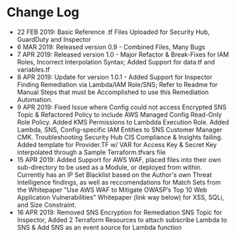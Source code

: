 # Change Log
- 22 FEB 2019: Basic Reference .tf Files Uploaded for Security Hub, GuardDuty and Inspector
- 6 MAR 2019: Released version 0.9 - Combined Files, Many Bugs
- 7 APR 2019: Released version 1.0 - Major Refactor & Break-Fixes for IAM Roles, Incorrect Interpolation Syntax; Added Support for data.tf and variables.tf
- 8 APR 2019: Update for version 1.0.1 - Added Support for Inspector Finding Remediation via Lambda/IAM Role/SNS; Refer to Readme for Manual Steps that must be Accomplished to use this Remediation Automation. 
- 9 APR 2019: Fixed Issue where Config could not access Encrypted SNS Topic & Refactored Policy to include AWS Managed Config Read-Only Role Policy. Added KMS Permissions to Lambdda Execution Role. Added Lambda, SNS, Config-specific IAM Entities to SNS Customer Manager CMK. Troubleshooting Security Hub CIS Compliance & Insights failing. Added template for Provider.TF w/ VAR for Access Key & Secret Key interpolated through a Sample Terraform.tfvars file
- 15 APR 2019: Added Support for AWS WAF, placed files into their own sub-directory to be used as a Module, or deployed from within. Currently has an IP Set Blacklist based on the Author's own Threat Intelligence findings, as well as reccomendations for Match Sets from the Whitepaper "Use AWS WAF to Mitigate OWASP’s Top 10 Web Application Vulnerabilities" Whitepaper (link way below) for XSS, SQLi, and Size Constraint.
- 16 APR 2019: Removed SNS Encryption for Remediation SNS Topic for Inspector, Added 2 Terraform Resources to attach subscribe Lambda to SNS & Add SNS as an event source for Lambda function